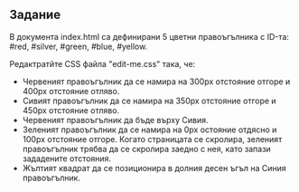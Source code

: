 ## Задание

В документа index.html са дефинирани 5 цветни правоъгълника с ID-та:
#red, #silver, #green, #blue, #yellow.

Редактратйте CSS файла "edit-me.css" така, че:
- Червеният правоъгълник да се намира на 300px отстояние отгоре и 400px отстояние отляво.
- Сивият правоъгълник да се намира на 350px отстояние отгоре и 450px отстояние отляво.
- Червеният правоъгълник да бъде върху Сивия.
- Зеленият правоъгълник да се намира на 0px остояние отдясно и 100px отстояние отгоре. Когато страницата се скролира, зеленият правоъгълник трябва да се скролира заедно с нея, като запази зададените отстояния.
- Жълтият квадрат да се позиционира в долния десен ъгъл на Синия правоъгълник.
